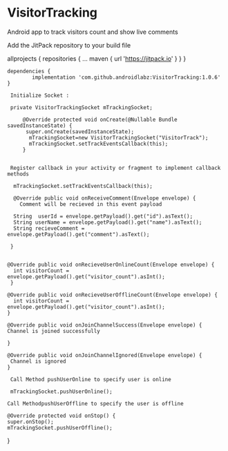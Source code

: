 # VisitorTracking
Android app to track visitors count and show live comments

Add the JitPack repository to your build file

allprojects {
		repositories {
			...
			maven { url 'https://jitpack.io' }
		}
	}
	
	dependencies {
	        implementation 'com.github.androidlabz:VisitorTracking:1.0.6'
	}
	
	 Initialize Socket :
	
	 private VisitorTrackingSocket mTrackingSocket;

         @Override protected void onCreate(@Nullable Bundle savedInstanceState) {
          super.onCreate(savedInstanceState);
           mTrackingSocket=new VisitorTrackingSocket("VisitorTrack");
           mTrackingSocket.setTrackEventsCallback(this);
         }
	       
	 
	 Register callback in your activity or fragment to implement callback methods
	 
	  mTrackingSocket.setTrackEventsCallback(this);
	  
	  @Override public void onReceiveComment(Envelope envelope) {
        Comment will be recieved in this event payload
      
      String  userId = envelope.getPayload().get("id").asText();
      String userName = envelope.getPayload().get("name").asText();
      String recieveComment = envelope.getPayload().get("comment").asText();
   
     }
     
  
    @Override public void onRecieveUserOnlineCount(Envelope envelope) {
      int visitorCount = envelope.getPayload().get("visitor_count").asInt();
     }

    @Override public void onRecieveUserOfflineCount(Envelope envelope) {
      int visitorCount = envelope.getPayload().get("visitor_count").asInt();
    }

    @Override public void onJoinChannelSuccess(Envelope envelope) {
    Channel is joined successfully
    
    }

    @Override public void onJoinChannelIgnored(Envelope envelope) {
     Channel is ignored 
    }
    
     Call Method pushUserOnline to specify user is online
	  
     mTrackingSocket.pushUserOnline();
    
    Call MethodpushUserOffline to specify the user is offline
    
    @Override protected void onStop() {
    super.onStop();
    mTrackingSocket.pushUserOffline();
  }
  
  
	  
	  
	     
	     
